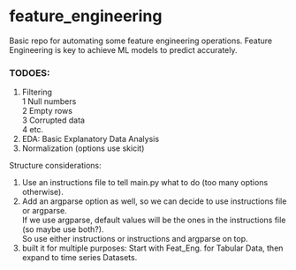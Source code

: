 # feature_engineering

Basic repo for automating some feature engineering operations. Feature Engineering is key 
to achieve ML models to predict accurately.

### TODOES:
1. Filtering  
    1 Null numbers  
    2 Empty rows  
    3 Corrupted data  
    4 etc.  
2. EDA: Basic Explanatory Data Analysis
3. Normalization (options use skicit)

Structure considerations:
1. Use an instructions file to tell main.py what to do (too many options otherwise).  
2. Add an argparse option as well, so we can decide to use instructions file or argparse.  
If we use argparse, default values will be the ones in the instructions file (so maybe use both?).  
So use either instructions or instructions and argparse on top.  
3. built it for multiple purposes: Start with Feat_Eng. for Tabular Data, then expand to time series Datasets.
